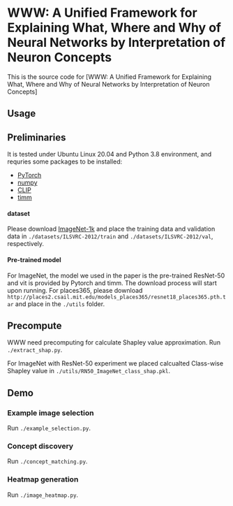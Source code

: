 # WWW: A Unified Framework for Explaining What, Where and Why of Neural Networks by Interpretation of Neuron Concepts

This is the source code for [WWW: A Unified Framework for Explaining What, Where and Why 
of Neural Networks by Interpretation of Neuron Concepts]

## Usage
## Preliminaries
It is tested under Ubuntu Linux 20.04 and Python 3.8 environment, and requries some packages to be installed:
* [PyTorch](https://pytorch.org/)
* [numpy](http://www.numpy.org/)
* [CLIP](https://github.com/openai/CLIP)
* [timm](https://github.com/huggingface/pytorch-image-models)

#### dataset

Please download [ImageNet-1k](http://www.image-net.org/challenges/LSVRC/2012/index) and place the training data and validation data in
`./datasets/ILSVRC-2012/train` and  `./datasets/ILSVRC-2012/val`, respectively.

#### Pre-trained model
For ImageNet, the model we used in the paper is the pre-trained ResNet-50 and vit is provided by Pytorch and timm. The download process
will start upon running.
For places365, please download `http://places2.csail.mit.edu/models_places365/resnet18_places365.pth.tar` and place in the `./utils` folder.

## Precompute
WWW need precomputing for calculate Shapley value approximation.
Run `./extract_shap.py`.

For ImageNet with ResNet-50 experiment we placed calcualted Class-wise Shapley value in 
`./utils/RN50_ImageNet_class_shap.pkl`.

## Demo
### Example image selection
Run `./example_selection.py`.

### Concept discovery
Run `./concept_matching.py`.

### Heatmap generation
Run `./image_heatmap.py`.

